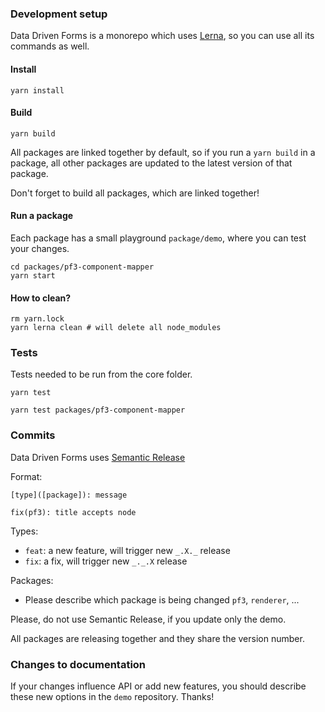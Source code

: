 ### Development setup

Data Driven Forms is a monorepo which uses [Lerna](https://github.com/lerna/lerna), so you can use all its commands as well.

#### Install

```console
yarn install
```

#### Build

```console
yarn build
```

All packages are linked together by default, so if you run a `yarn build` in a package, all other packages are updated to the latest version of that package.

Don't forget to build all packages, which are linked together!

#### Run a package

Each package has a small playground `package/demo`, where you can test your changes.

```console
cd packages/pf3-component-mapper
yarn start
```

#### How to clean?

```console
rm yarn.lock
yarn lerna clean # will delete all node_modules
```

### Tests

Tests needed to be run from the core folder.

```console
yarn test

yarn test packages/pf3-component-mapper
```

### Commits

Data Driven Forms uses [Semantic Release](https://github.com/semantic-release/commit-analyzer)

Format:

```
[type]([package]): message

fix(pf3): title accepts node
```

Types:
- `feat`: a new feature, will trigger new `_.X._` release
- `fix`: a fix, will trigger new `_._.X` release

Packages:
- Please describe which package is being changed `pf3`, `renderer`, ...

Please, do not use Semantic Release, if you update only the demo.

All packages are releasing together and they share the version number.

### Changes to documentation

If your changes influence API or add new features, you should describe these new options in the `demo` repository. Thanks!